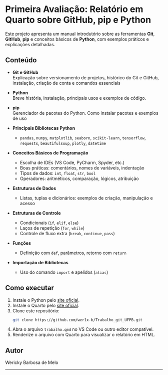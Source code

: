 # Primeira Avaliação: Relatório em Quarto sobre GitHub, pip e Python

Este projeto apresenta um manual introdutório sobre as ferramentas **Git**, **GitHub**, **pip** e conceitos básicos de **Python**, com exemplos práticos e explicações detalhadas.

## Conteúdo

- **Git e GitHub**  
  Explicação sobre versionamento de projetos, histórico do Git e GitHub, instalação, criação de conta e comandos essenciais

- **Python**  
  Breve história, instalação, principais usos e exemplos de código.

- **pip**  
  Gerenciador de pacotes do Python. Como instalar pacotes e exemplos de uso

- **Principais Bibliotecas Python**
  - `pandas`, `numpy`, `matplotlib`, `seaborn`, `scikit-learn`, `tensorflow`, `requests`, `beautifulsoup`, `plotly`, `datetime`

- **Conceitos Básicos de Programação**
  - Escolha de IDEs (VS Code, PyCharm, Spyder, etc.)
  - Boas práticas: comentários, nomes de variáveis, indentação
  - Tipos de dados: `int`, `float`, `str`, `bool`
  - Operadores: aritméticos, comparação, lógicos, atribuição

- **Estruturas de Dados**
  - Listas, tuplas e dicionários: exemplos de criação, manipulação e acesso

- **Estruturas de Controle**
  - Condicionais (`if`, `elif`, `else`)
  - Laços de repetição (`for`, `while`)
  - Controle de fluxo extra (`break`, `continue`, `pass`)

- **Funções**
  - Definição com `def`, parâmetros, retorno com `return`

- **Importação de Bibliotecas**
  - Uso do comando `import` e apelidos (`alias`)

## Como executar

1. Instale o Python pelo [site oficial](https://www.python.org/downloads/).
2. Instale o Quarto pelo [site oficial](https://quarto.org/).
3. Clone este repositório:
   ```bash
   git clone https://github.com/wer1x-b/Trabalho_git_UFPB.git
   ```
4. Abra o arquivo `trabalho.qmd` no VS Code ou outro editor compatível.
5. Renderize o arquivo com Quarto para visualizar o relatório em HTML.

## Autor

Wericky Barbosa de Melo

---
